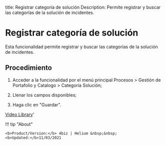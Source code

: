 title: Registrar categoría de solución
Description: Permite registrar y buscar las categorías de la solución de incidentes.
# Registrar categoría de solución

Esta funcionalidad permite registrar y buscar las categorías de la solución de
incidentes.

Procedimiento
------

1.  Acceder a la funcionalidad por el menú principal Procesos \> Gestión de
    Portafolio y Catalogo \> Categoría Solución;

2.  Llenar los campos disponibles;

3.  Haga clic en "Guardar".


<i class='fa fa-youtube-play  fa-2x' style='color:#97ce17;vertical-align: middle;'> </i> [Video Library](https://www.youtube.com/playlist?list=PLB5qK2uzf2ROUXdrTeH-_n6tXmG4oPtoz)'

!!! tip "About"

    <b>Product/Version:</b> 4biz | Helium &nbsp;&nbsp;
    <b>Updated:</b>11/03/2021
